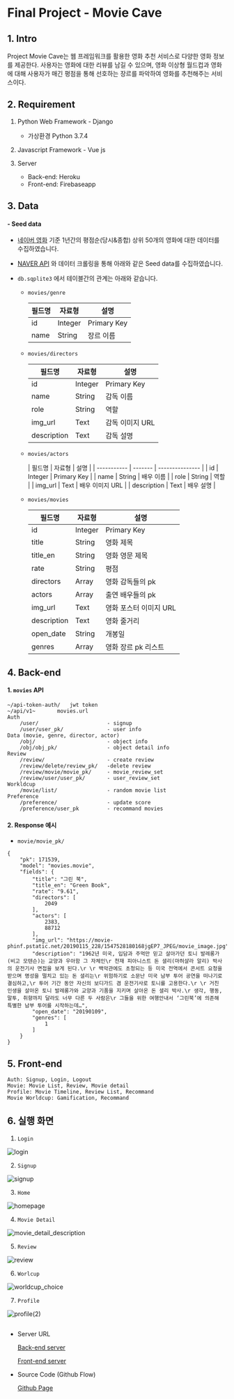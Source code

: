 # Final Project - Movie Cave

## 1. Intro

Project Movie Cave는 웹 프레임워크를 활용한 영화 추천 서비스로 다양한 영화 정보를 제공한다. 사용자는 영화에 대한 리뷰를 남길 수 있으며, 영화 이상형 월드컵과 영화에 대해 사용자가 매긴 평점을 통해 선호하는 장르를 파악하여 영화를 추천해주는 서비스이다.

## 2. Requirement

1. Python Web Framework - Django
   - 가상환경 Python 3.7.4

2. Javascript Framework - Vue js

3. Server
   - Back-end: Heroku
   - Front-end: Firebaseapp



## 3. Data

#### -  Seed data

- [네이버 영화](https://movie.naver.com) 기준 1년간의 평점순(당시&종합) 상위 50개의 영화에 대한 데이터를 수집하였습니다. 

- [NAVER API](https://developers.naver.com) 와 데이터 크롤링을 통해 아래와 같은 Seed data를 수집하였습니다.

- `db.sqplite3` 에서 테이블간의 관계는 아래와 같습니다.

  - `movies/genre`

    | 필드명 | 자료형  | 설명        |
    | ------ | ------- | ----------- |
    | id     | Integer | Primary Key |
    | name   | String  | 장르 이름   |

  

  - `movies/directors`

    | 필드명      | 자료형  | 설명            |
    | ----------- | ------- | --------------- |
    | id          | Integer | Primary Key     |
    | name        | String  | 감독 이름       |
    | role        | String  | 역할            |
    | img_url     | Text    | 감독 이미지 URL |
    | description | Text    | 감독 설명       |

  
  
  
  - `movies/actors`
  
    | 필드명      | 자료형  | 설명            |
  | ----------- | ------- | --------------- |
    | id          | Integer | Primary Key     |
  | name        | String  | 배우 이름       |
    | role        | String  | 역할            |
  | img_url     | Text    | 배우 이미지 URL |
    | description | Text    | 배우 설명       |
  
  
  
  - `movies/movies`
  
    | 필드명      | 자료형  | 설명                   |
    | ----------- | ------- | ---------------------- |
    | id          | Integer | Primary Key            |
    | title       | String  | 영화 제목              |
    | title_en    | String  | 영화 영문 제목         |
    | rate        | String  | 평점                   |
    | directors   | Array   | 영화 감독들의 pk       |
    | actors      | Array   | 출연 배우들의 pk       |
    | img_url     | Text    | 영화 포스터 이미지 URL |
    | description | Text    | 영화 줄거리            |
    | open_date   | String  | 개봉일                 |
    | genres      | Array   | 영화 장르 pk 리스트    |
  
  



## 4. Back-end

#### 1.  `movies` API

```
~/api-token-auth/	jwt token
~/api/v1~		movies.url	
Auth
	/user/						- signup
	/user/user_pk/				- user info
Data (movie, genre, director, actor)
	/obj/						- object info
	/obj/obj_pk/				- object detail info
Review 
	/review/					- create review
	/review/delete/review_pk/	-delete review
	/review/movie/movie_pk/		- movie_review_set
	/review/user/user_pk/		- user_review_set
Workldcup
	/movie/list/				- random movie list
Preference
	/preference/				- update score
	/preference/user_pk			- recommand movies
```



#### 2. Response 예시

- `movie/movie_pk/`

```
{
	"pk": 171539,
	"model": "movies.movie",
	"fields": {
		"title": "그린 북",
		"title_en": "Green Book",
		"rate": "9.61",
		"directors": [
			2049
		],
		"actors": [
			2383,
			88712
		],
		"img_url": "https://movie-phinf.pstatic.net/20190115_228/1547528180168jgEP7_JPEG/movie_image.jpg",
		"description": "1962년 미국, 입담과 주먹만 믿고 살아가던 토니 발레롱가(비고 모텐슨)는 교양과 우아함 그 자체인\r 천재 피아니스트 돈 셜리(마허샬라 알리) 박사의 운전기사 면접을 보게 된다.\r \r 백악관에도 초청되는 등 미국 전역에서 콘서트 요청을 받으며 명성을 떨치고 있는 돈 셜리는\r 위험하기로 소문난 미국 남부 투어 공연을 떠나기로 결심하고,\r 투어 기간 동안 자신의 보디가드 겸 운전기사로 토니를 고용한다.\r \r 거친 인생을 살아온 토니 발레롱가와 교양과 기품을 지키며 살아온 돈 셜리 박사.\r 생각, 행동, 말투, 취향까지 달라도 너무 다른 두 사람은\r 그들을 위한 여행안내서 ‘그린북’에 의존해 특별한 남부 투어를 시작하는데…",
		"open_date": "20190109",
		"genres": [
			1
		]
	}
}
```



## 5. Front-end

```
Auth: Signup, Login, Logout
Movie: Movie List, Review, Movie detail
Profile: Movie Timeline, Review List, Recommand
Movie Worldcup: Gamification, Recommand
```



## 6. 실행 화면

1. `Login`

![login](./img/login.PNG)



2. `Signup`

![signup](./img/signup.PNG)



3. `Home`

![homepage](./img/homepage.PNG)



4. `Movie Detail`

![movie_detail_description](./img/movie_detail_description.PNG)



5. `Review`

![review](./img/review.PNG)



6. `Worlcup`

![worldcup_choice](./img/worldcup_choice.PNG)



7. `Profile`

![profile(2)](./img/profile(2).PNG)











## 

- Server URL

  [Back-end server](https://movie-cave.herokuapp.com)

  [Front-end server](https://movie-cave-vue.firebaseapp.com)

- Source Code (Github Flow)

  [Github Page](https://github.com/Kuhnhee/Movie-Cave-Project)

